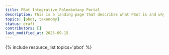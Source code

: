 ```yaml
---
title: PBot Integrative Paleobotany Portal
description: This is a landing page that describes what PBot is and why it is important in the context of paleo data. You can dive deeper via the links to related resources aggregated here.
topics: [pbot, taxonomy]
status: draft
contributors: []
last_modified_at: 2025-09-15
---
```


{% include resource_list topics='pbot' %}
